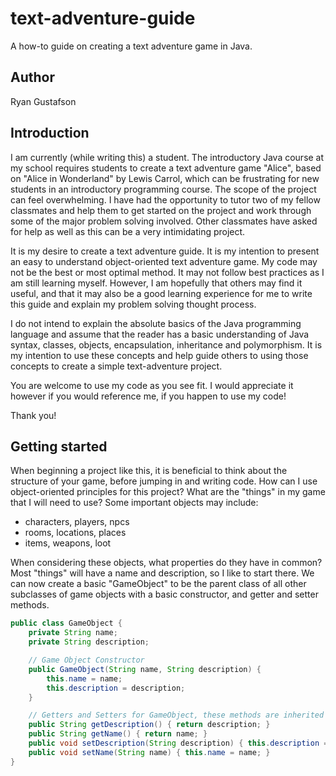 # text-adventure-guide
A how-to guide on creating a text adventure game in Java.
## Author
Ryan Gustafson

## Introduction
I am currently (while writing this) a student. The introductory Java course at my school requires students to create a text adventure game "Alice", based on "Alice in Wonderland" by Lewis Carrol, which can be frustrating for new students in an introductory programming course. The scope of the project can feel overwhelming. I have had the opportunity to tutor two of my fellow classmates and help them to get started on the project and work through some of the major problem solving involved. Other classmates have asked for help as well as this can be a very intimidating project. 

It is my desire to create a text adventure guide. It is my intention to present an easy to understand object-oriented text adventure game. My code may not be the best or most optimal method. It may not follow best practices as I am still learning myself. However, I am hopefully that others may find it useful, and that it may also be a good learning experience for me to write this guide and explain my problem solving thought process. 

I do not intend to explain the absolute basics of the Java programming language and assume that the reader has a basic understanding of Java syntax, classes, objects, encapsulation, inheritance and polymorphism. It is my intention to use these concepts and help guide others to using those concepts to create a simple text-adventure project.

You are welcome to use my code as you see fit. I would appreciate it however if you would reference me, if you happen to use my code! 

Thank you!

## Getting started
When beginning a project like this, it is beneficial to think about the structure of your game, before jumping in and writing code. How can I use object-oriented principles for this project? What are the "things" in my game that I will need to use? Some important objects may include:
- characters, players, npcs
- rooms, locations, places
- items, weapons, loot

When considering these objects, what properties do they have in common? Most "things" will have a name and description, so I like to start there. We can now create a basic "GameObject" to be the parent class of all other subclasses of game objects with a basic constructor, and getter and setter methods.

```java
public class GameObject {
    private String name;
    private String description;

    // Game Object Constructor
    public GameObject(String name, String description) {
        this.name = name;
        this.description = description;
    }

    // Getters and Setters for GameObject, these methods are inherited by GameObject's children.
    public String getDescription() { return description; }
    public String getName() { return name; }
    public void setDescription(String description) { this.description = description; }
    public void setName(String name) { this.name = name; }
}
```


